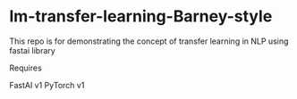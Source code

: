 # lm-transfer-learning-Barney-style
This repo is for demonstrating the concept of transfer learning in NLP using fastai library

Requires

FastAI v1
PyTorch v1
